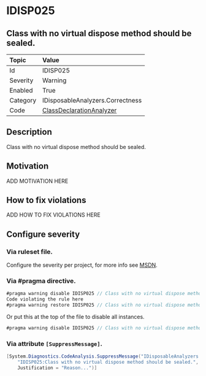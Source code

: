 # IDISP025
## Class with no virtual dispose method should be sealed.

| Topic    | Value
| :--      | :--
| Id       | IDISP025
| Severity | Warning
| Enabled  | True
| Category | IDisposableAnalyzers.Correctness
| Code     | [ClassDeclarationAnalyzer](https://github.com/DotNetAnalyzers/IDisposableAnalyzers/blob/master/IDisposableAnalyzers/Analyzers/ClassDeclarationAnalyzer.cs)


## Description

Class with no virtual dispose method should be sealed.

## Motivation

ADD MOTIVATION HERE

## How to fix violations

ADD HOW TO FIX VIOLATIONS HERE

<!-- start generated config severity -->
## Configure severity

### Via ruleset file.

Configure the severity per project, for more info see [MSDN](https://msdn.microsoft.com/en-us/library/dd264949.aspx).

### Via #pragma directive.
```C#
#pragma warning disable IDISP025 // Class with no virtual dispose method should be sealed.
Code violating the rule here
#pragma warning restore IDISP025 // Class with no virtual dispose method should be sealed.
```

Or put this at the top of the file to disable all instances.
```C#
#pragma warning disable IDISP025 // Class with no virtual dispose method should be sealed.
```

### Via attribute `[SuppressMessage]`.

```C#
[System.Diagnostics.CodeAnalysis.SuppressMessage("IDisposableAnalyzers.Correctness", 
    "IDISP025:Class with no virtual dispose method should be sealed.", 
    Justification = "Reason...")]
```
<!-- end generated config severity -->
